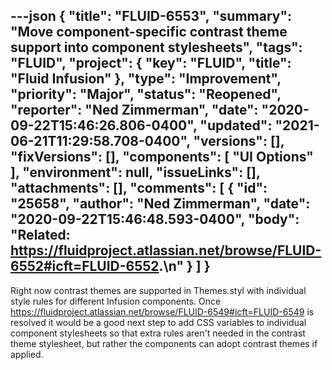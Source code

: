 ---json
{
  "title": "FLUID-6553",
  "summary": "Move component-specific contrast theme support into component stylesheets",
  "tags": "FLUID",
  "project": {
    "key": "FLUID",
    "title": "Fluid Infusion"
  },
  "type": "Improvement",
  "priority": "Major",
  "status": "Reopened",
  "reporter": "Ned Zimmerman",
  "date": "2020-09-22T15:46:26.806-0400",
  "updated": "2021-06-21T11:29:58.708-0400",
  "versions": [],
  "fixVersions": [],
  "components": [
    "UI Options"
  ],
  "environment": null,
  "issueLinks": [],
  "attachments": [],
  "comments": [
    {
      "id": "25658",
      "author": "Ned Zimmerman",
      "date": "2020-09-22T15:46:48.593-0400",
      "body": "Related: <https://fluidproject.atlassian.net/browse/FLUID-6552#icft=FLUID-6552>.\n"
    }
  ]
}
---
Right now contrast themes are supported in Themes.styl with individual style rules for different Infusion components. Once <https://fluidproject.atlassian.net/browse/FLUID-6549#icft=FLUID-6549> is resolved it would be a good next step to add CSS variables to individual component stylesheets so that extra rules aren't needed in the contrast theme stylesheet, but rather the components can adopt contrast themes if applied.

        